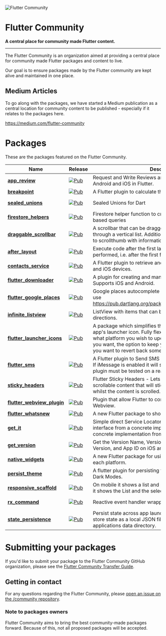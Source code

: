 ![Flutter Community](https://raw.githubusercontent.com/fluttercommunity/community/resources/banner.png)

# Flutter Community
**A central place for community made Flutter content.**

---

The Flutter Community is an organization aimed at providing a central place for community made Flutter packages and content to live.

Our goal is to ensure packages made by the Flutter community are kept alive and maintained in one place.

## Medium Articles
To go along with the packages, we have started a Medium publication as a central location for community content to be published - especially if it relates to the packages here.

https://medium.com/flutter-community

# Packages
These are the packages featured on the Flutter Community.

| Name | Release | Description | Maintainer |
| --- | --- | --- | --- |
| [**app_review**](https://github.com/fluttercommunity/app_review) | [![Pub](https://img.shields.io/pub/v/app_review.svg)](https://pub.dartlang.org/packages/app_review) | Request and Write Reviews and Open Store Listing for Android and iOS in Flutter. | [Rody Davis](https://github.com/AppleEducate)
| [**breakpoint**](https://github.com/fluttercommunity/breakpoint) | [![Pub](https://img.shields.io/pub/v/breakpoint.svg)](https://pub.dartlang.org/packages/breakpoint) | A Flutter plugin to calculate the material design breakpoints. | [Rody Davis](https://github.com/AppleEducate)
| [**sealed_unions**](https://github.com/fluttercommunity/dart_sealed_unions) | [![Pub](https://img.shields.io/pub/v/sealed_unions.svg)](https://pub.dartlang.org/packages/sealed_unions) | Sealed Unions for Dart | [George Medve](https://github.com/nodinosaur)
| [**firestore_helpers**](https://github.com/fluttercommunity/firestore_helpers) | [![Pub](https://img.shields.io/pub/v/firestore_helpers.svg)](https://pub.dartlang.org/packages/firestore_helpers) | Firestore helper function to create dynamic and location based queries | [Thomas Burkhart](https://github.com/escamoteur)
| [**draggable_scrollbar**](https://github.com/fluttercommunity/flutter-draggable-scrollbar) | [![Pub](https://img.shields.io/pub/v/draggable_scrollbar.svg)](https://pub.dartlang.org/packages/draggable_scrollbar) | A scrollbar that can be dragged for quickly navigation through a vertical list. Additional option is showing label next to scrollthumb with information about current item. | [Marina Kuznetsova](https://github.com/marica27)
| [**after_layout**](https://github.com/fluttercommunity/flutter_after_layout) | [![Pub](https://img.shields.io/pub/v/after_layout.svg)](https://pub.dartlang.org/packages/after_layout) | Execute code after the first layout of your widget has been performed, i.e. after the first frame has been displayed. | [Simon Lightfoot](https://github.com/slightfoot)
| [**contacts_service**](https://github.com/fluttercommunity/flutter_contacts) | [![Pub](https://img.shields.io/pub/v/contacts_service.svg)](https://pub.dartlang.org/packages/contacts_service) | A Flutter plugin to retrieve and manage contacts on Android and iOS devices. | [Lukas Dickie](https://github.com/lukasgit)
| [**flutter_downloader**](https://github.com/fluttercommunity/flutter_downloader) | [![Pub](https://img.shields.io/pub/v/flutter_downloader.svg)](https://pub.dartlang.org/packages/flutter_downloader) | A plugin for creating and managing download tasks. Supports iOS and Android. | [Hung Duy Ha](https://github.com/hnvn)
| [**flutter_google_places**](https://github.com/fluttercommunity/flutter_google_places) | [![Pub](https://img.shields.io/pub/v/flutter_google_places.svg)](https://pub.dartlang.org/packages/flutter_google_places) | Google places autocomplete widgets for flutter. No wrapper, use https://pub.dartlang.org/packages/google_maps_webservice | [Kev Morelli](https://github.com/KevMorelli)
| [**infinite_listview**](https://github.com/fluttercommunity/flutter_infinite_listview) | [![Pub](https://img.shields.io/pub/v/infinite_listview.svg)](https://pub.dartlang.org/packages/infinite_listview) | ListView with items that can be scrolled infinitely in both directions. | [Simon Lightfoot](https://github.com/slightfoot)
| [**flutter_launcher_icons**](https://github.com/fluttercommunity/flutter_launcher_icons) | [![Pub](https://img.shields.io/pub/v/flutter_launcher_icons.svg)](https://pub.dartlang.org/packages/flutter_launcher_icons) | A package which simplifies the task of updating your Flutter app's launcher icon. Fully flexible, allowing you to choose what platform you wish to update the launcher icon for and if you want, the option to keep your old launcher icon in case you want to revert back sometime in the future. | [Mark O'Sullivan](https://github.com/MarkOSullivan94)
| [**flutter_sms**](https://github.com/fluttercommunity/flutter_sms) | [![Pub](https://img.shields.io/pub/v/flutter_sms.svg)](https://pub.dartlang.org/packages/flutter_sms) | A Flutter plugin to Send SMS and MMS on iOS and Android. If iMessage is enabled it will send as iMessage on iOS. This plugin must be tested on a real device on iOS. | [Rody Davis](https://github.com/AppleEducate)
| [**sticky_headers**](https://github.com/fluttercommunity/flutter_sticky_headers) | [![Pub](https://img.shields.io/pub/v/sticky_headers.svg)](https://pub.dartlang.org/packages/sticky_headers) | Flutter Sticky Headers - Lets you place headers on scrollable content that will stick to the top of the container whilst the content is scrolled. | [Simon Lightfoot](https://github.com/slightfoot)
| [**flutter_webview_plugin**](https://github.com/fluttercommunity/flutter_webview_plugin) | [![Pub](https://img.shields.io/pub/v/flutter_webview_plugin.svg)](https://pub.dartlang.org/packages/flutter_webview_plugin) | Plugin that allow Flutter to communicate with a native Webview. | [Simon Lightfoot](https://github.com/slightfoot)
| [**flutter_whatsnew**](https://github.com/fluttercommunity/flutter_whatsnew) | [![Pub](https://img.shields.io/pub/v/flutter_whatsnew.svg)](https://pub.dartlang.org/packages/flutter_whatsnew) | A new Flutter package to show updates to users. | [Rody Davis](https://github.com/AppleEducate)
| [**get_it**](https://github.com/fluttercommunity/get_it) | [![Pub](https://img.shields.io/pub/v/get_it.svg)](https://pub.dartlang.org/packages/get_it) | Simple direct Service Locator that allows to decouple the interface from a concrete implementation and  to access the concrete implementation from everywhere in your App" | [Thomas Burkhart](https://github.com/escamoteur)
| [**get_version**](https://github.com/fluttercommunity/get_version) | [![Pub](https://img.shields.io/pub/v/get_version.svg)](https://pub.dartlang.org/packages/get_version) | Get the Version Name, Version Code, Platform and OS Version, and App ID on iOS and Android. | [Rody Davis](https://github.com/AppleEducate)
| [**native_widgets**](https://github.com/fluttercommunity/native_widgets) | [![Pub](https://img.shields.io/pub/v/native_widgets.svg)](https://pub.dartlang.org/packages/native_widgets) | A new Flutter package for using Android and iOS natively on each platform. | [Rody Davis](https://github.com/AppleEducate)
| [**persist_theme**](https://github.com/fluttercommunity/persist_theme) | [![Pub](https://img.shields.io/pub/v/persist_theme.svg)](https://pub.dartlang.org/packages/persist_theme) | A flutter plugin for persisting the theme data. Support for Dark Modes. | [Rody Davis](https://github.com/AppleEducate)
| [**responsive_scaffold**](https://github.com/fluttercommunity/responsive_scaffold) | [![Pub](https://img.shields.io/pub/v/responsive_scaffold.svg)](https://pub.dartlang.org/packages/responsive_scaffold) | On mobile it shows a list and pushes to details and on tablet it shows the List and the selected item. | [Rody Davis](https://github.com/AppleEducate)
| [**rx_command**](https://github.com/fluttercommunity/rx_command) | [![Pub](https://img.shields.io/pub/v/rx_command.svg)](https://pub.dartlang.org/packages/rx_command) | Reactive event handler wrapper class inspired by ReactiveUI. | [Thomas Burkhart](https://github.com/escamoteur)
| [**state_persistence**](https://github.com/fluttercommunity/state_persistence) | [![Pub](https://img.shields.io/pub/v/state_persistence.svg)](https://pub.dartlang.org/packages/state_persistence) | Persist state across app launches. By default this library store state as a local JSON file called `data.json` in the applications data directory. | [Simon Lightfoot](https://github.com/slightfoot)


# Submitting your packages
If you'd like to submit your package to the Flutter Community GitHub organization, please see the [Flutter Community Transfer Guide](https://github.com/fluttercommunity/transfer-guide).

## Getting in contact
For any questions regarding the Flutter Community, please [open an issue on the /community repository](https://github.com/fluttercommunity/community/issues/new/choose).

### Note to packages owners
Flutter Community aims to bring the best community-made packages forward. Because of this, not all proposed packages will be accepted.
